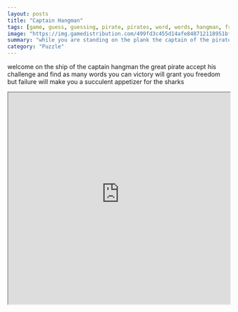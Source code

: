 ```yaml
---
layout: posts
title: "Captain Hangman"
tags: [game, guess, guessing, pirate, pirates, word, words, hangman, free, online, games, oyna, game, free, games, play, play, games]
image: "https://img.gamedistribution.com/499fd3c455d14afe848712118951bfcf.jpg"
summary: "while you are standing on the plank the captain of the pirates forces you to accept his challenge you must find the hidden word letter by letter each miss will bring you closer to the ocean but every letter found will bring you away from it  free online games oyna game free games play play games"
category: "Puzzle"
---
```


welcome on the ship of the captain hangman the great pirate accept his challenge and find as many words you can victory will grant you freedom but failure will make you a succulent appetizer for the sharks

<iframe width="100%" height="480px;" src="https://html5.gamedistribution.com/499fd3c455d14afe848712118951bfcf/"></iframe>